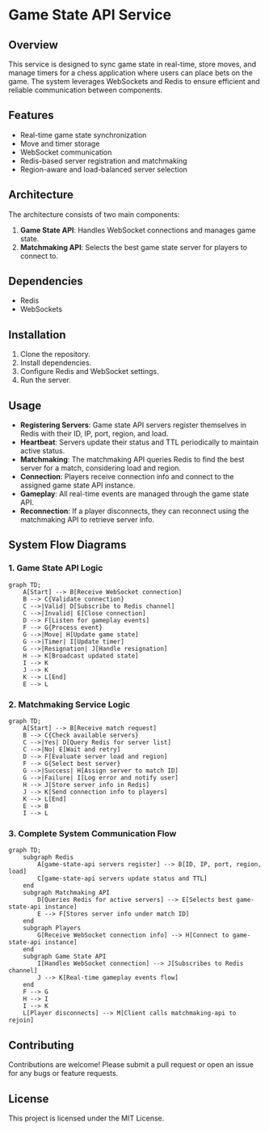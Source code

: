 # Game State API Service

## Overview
This service is designed to sync game state in real-time, store moves, and manage timers for a chess application where users can place bets on the game. The system leverages WebSockets and Redis to ensure efficient and reliable communication between components.

## Features
- Real-time game state synchronization
- Move and timer storage
- WebSocket communication
- Redis-based server registration and matchmaking
- Region-aware and load-balanced server selection

## Architecture
The architecture consists of two main components:

1. **Game State API**: Handles WebSocket connections and manages game state.
2. **Matchmaking API**: Selects the best game state server for players to connect to.

## Dependencies
- Redis
- WebSockets

## Installation
1. Clone the repository.
2. Install dependencies.
3. Configure Redis and WebSocket settings.
4. Run the server.

## Usage
- **Registering Servers**: Game state API servers register themselves in Redis with their ID, IP, port, region, and load.
- **Heartbeat**: Servers update their status and TTL periodically to maintain active status.
- **Matchmaking**: The matchmaking API queries Redis to find the best server for a match, considering load and region.
- **Connection**: Players receive connection info and connect to the assigned game state API instance.
- **Gameplay**: All real-time events are managed through the game state API.
- **Reconnection**: If a player disconnects, they can reconnect using the matchmaking API to retrieve server info.

## System Flow Diagrams

### 1. Game State API Logic
```mermaid
graph TD;
    A[Start] --> B[Receive WebSocket connection]
    B --> C{Validate connection}
    C -->|Valid| D[Subscribe to Redis channel]
    C -->|Invalid| E[Close connection]
    D --> F[Listen for gameplay events]
    F --> G{Process event}
    G -->|Move| H[Update game state]
    G -->|Timer| I[Update timer]
    G -->|Resignation| J[Handle resignation]
    H --> K[Broadcast updated state]
    I --> K
    J --> K
    K --> L[End]
    E --> L
```

### 2. Matchmaking Service Logic
```mermaid
graph TD;
    A[Start] --> B[Receive match request]
    B --> C{Check available servers}
    C -->|Yes| D[Query Redis for server list]
    C -->|No| E[Wait and retry]
    D --> F[Evaluate server load and region]
    F --> G{Select best server}
    G -->|Success| H[Assign server to match ID]
    G -->|Failure| I[Log error and notify user]
    H --> J[Store server info in Redis]
    J --> K[Send connection info to players]
    K --> L[End]
    E --> B
    I --> L
```

### 3. Complete System Communication Flow
```mermaid
graph TD;
    subgraph Redis
        A[game-state-api servers register] --> B[ID, IP, port, region, load]
        C[game-state-api servers update status and TTL]
    end
    subgraph Matchmaking API
        D[Queries Redis for active servers] --> E[Selects best game-state-api instance]
        E --> F[Stores server info under match ID]
    end
    subgraph Players
        G[Receive WebSocket connection info] --> H[Connect to game-state-api instance]
    end
    subgraph Game State API
        I[Handles WebSocket connection] --> J[Subscribes to Redis channel]
        J --> K[Real-time gameplay events flow]
    end
    F --> G
    H --> I
    I --> K
    L[Player disconnects] --> M[Client calls matchmaking-api to rejoin]
```

## Contributing
Contributions are welcome! Please submit a pull request or open an issue for any bugs or feature requests.

## License
This project is licensed under the MIT License.

